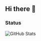 ## Hi there 👋

### Status

![GitHub Stats](https://streak-stats.demolab.com?user=orchardpark&theme=default&hide_border=true)

